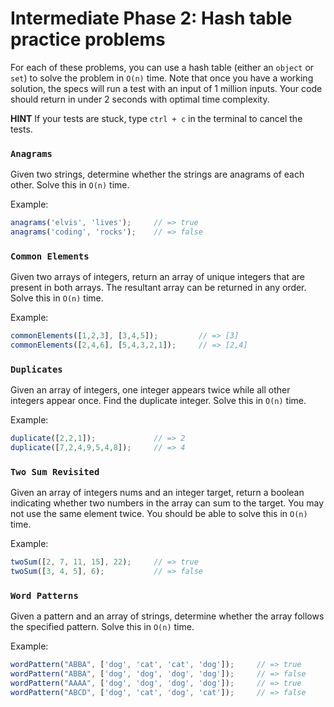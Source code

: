 # Intermediate Phase 2: Hash table practice problems

For each of these problems, you can use a hash table (either an `object` or
`set`) to solve the problem in `O(n)` time. Note that once you have a working
solution, the specs will run a test with an input of 1 million inputs. Your
code should return in under 2 seconds with optimal time complexity.

**HINT** If your tests are stuck, type `ctrl + c` in the terminal to cancel
the tests.

### `Anagrams`

Given two strings, determine whether the strings are anagrams of each other.
Solve this in `O(n)` time.

Example:

```js
anagrams('elvis', 'lives');     // => true
anagrams('coding', 'rocks');    // => false
```

### `Common Elements`

Given two arrays of integers, return an array of unique integers that are
present in both arrays. The resultant array can be returned in any order. Solve
this in `O(n)` time.

Example:

```js
commonElements([1,2,3], [3,4,5]);         // => [3]
commonElements([2,4,6], [5,4,3,2,1]);     // => [2,4]
```

### `Duplicates`

Given an array of integers, one integer appears twice while all other integers
appear once. Find the duplicate integer. Solve this in `O(n)` time.

Example:

```js
duplicate([2,2,1]);             // => 2
duplicate([7,2,4,9,5,4,8]);     // => 4
```

### `Two Sum Revisited`

Given an array of integers nums and an integer target, return a boolean
indicating whether two numbers in the array can sum to the target. You may not
use the same element twice. You should be able to solve this in `O(n)` time.

Example:

```js
twoSum([2, 7, 11, 15], 22);     // => true
twoSum([3, 4, 5], 6);           // => false
```

### `Word Patterns`

Given a pattern and an array of strings, determine whether the array follows
the specified pattern. Solve this in `O(n)` time.

Example:

```js
wordPattern("ABBA", ['dog', 'cat', 'cat', 'dog']);     // => true
wordPattern("ABBA", ['dog', 'dog', 'dog', 'dog']);     // => false
wordPattern("AAAA", ['dog', 'dog', 'dog', 'dog']);     // => true
wordPattern("ABCD", ['dog', 'cat', 'dog', 'cat']);     // => false
```
